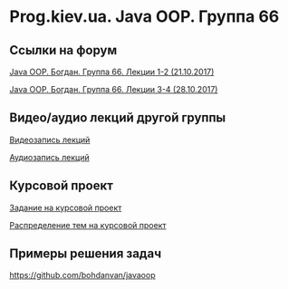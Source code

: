 Prog.kiev.ua. Java OOP. Группа 66
===

## Cсылки на форум

[Java OOP. Богдан. Группа 66. Лекции 1-2 (21.10.2017)](https://prog.kiev.ua/forum/index.php/topic,3219.0.html)

[Java OOP. Богдан. Группа 66. Лекции 3-4 (28.10.2017)](https://prog.kiev.ua/forum/index.php/topic,3236.0.html)

## Видео/аудио лекций другой группы

[Видеозапись лекций](https://mega.nz/#F!fI9ACBqB)

[Аудиозапись лекций](https://mega.nz/#F!iIUhgL5T)

## Курсовой проект

[Задание на курсовой проект](https://docs.google.com/document/d/1BD_RtdtKI4MZylI_UGOGdE8_d2CZTZnfVCWwirvSVbU/edit)

[Распределение тем на курсовой проект](https://docs.google.com/spreadsheets/d/1evLMEWhR6l06fOXr3g8yIE3-xHDcR_ZJSUwfzmEhV64/edit?usp=sharing)

## Примеры решения задач

https://github.com/bohdanvan/javaoop
